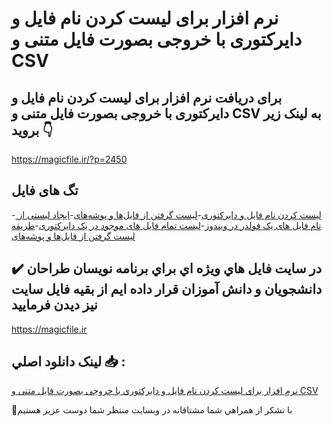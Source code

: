 # نرم افزار برای لیست کردن نام فایل و دایرکتوری با خروجی بصورت فایل متنی و CSV

## برای دریافت نرم افزار برای لیست کردن نام فایل و دایرکتوری با خروجی بصورت فایل متنی و CSV به لینک زیر بروید 👇

https://magicfile.ir/?p=2450

## تگ های فایل

-[ لیست کردن نام فایل و دایرکتوری](https://magicfile.ir/product/%d9%86%d8%b1%d9%85-%d8%a7%d9%81%d8%b2%d8%a7%d8%b1-%d8%a8%d8%b1%d8%a7%db%8c-%d9%84%db%8c%d8%b3%d8%aa-%da%a9%d8%b1%d8%af%d9%86-%d9%86%d8%a7%d9%85-%d9%81%d8%a7%db%8c%d9%84-%d9%88-%d8%af%d8%a7%db%8c%d8%b1%da%a9%d8%aa%d9%88%d8%b1%db%8c/)-[لیست گرفتن از فایل‌ها و پوشه‌های](https://magicfile.ir/product/%d9%86%d8%b1%d9%85-%d8%a7%d9%81%d8%b2%d8%a7%d8%b1-%d8%a8%d8%b1%d8%a7%db%8c-%d9%84%db%8c%d8%b3%d8%aa-%da%a9%d8%b1%d8%af%d9%86-%d9%86%d8%a7%d9%85-%d9%81%d8%a7%db%8c%d9%84-%d9%88-%d8%af%d8%a7%db%8c%d8%b1%da%a9%d8%aa%d9%88%d8%b1%db%8c/)-[ایجاد لیستی از نام فایل های یک فولدر در ویندوز](https://magicfile.ir/product/%d9%86%d8%b1%d9%85-%d8%a7%d9%81%d8%b2%d8%a7%d8%b1-%d8%a8%d8%b1%d8%a7%db%8c-%d9%84%db%8c%d8%b3%d8%aa-%da%a9%d8%b1%d8%af%d9%86-%d9%86%d8%a7%d9%85-%d9%81%d8%a7%db%8c%d9%84-%d9%88-%d8%af%d8%a7%db%8c%d8%b1%da%a9%d8%aa%d9%88%d8%b1%db%8c/)-[لیست تمام فایل های موجود در یک دایرکتوری](https://magicfile.ir/product/%d9%86%d8%b1%d9%85-%d8%a7%d9%81%d8%b2%d8%a7%d8%b1-%d8%a8%d8%b1%d8%a7%db%8c-%d9%84%db%8c%d8%b3%d8%aa-%da%a9%d8%b1%d8%af%d9%86-%d9%86%d8%a7%d9%85-%d9%81%d8%a7%db%8c%d9%84-%d9%88-%d8%af%d8%a7%db%8c%d8%b1%da%a9%d8%aa%d9%88%d8%b1%db%8c/)-[طریقه لیست گرفتن از فایل‌ها و پوشه‌های](https://magicfile.ir/product/%d9%86%d8%b1%d9%85-%d8%a7%d9%81%d8%b2%d8%a7%d8%b1-%d8%a8%d8%b1%d8%a7%db%8c-%d9%84%db%8c%d8%b3%d8%aa-%da%a9%d8%b1%d8%af%d9%86-%d9%86%d8%a7%d9%85-%d9%81%d8%a7%db%8c%d9%84-%d9%88-%d8%af%d8%a7%db%8c%d8%b1%da%a9%d8%aa%d9%88%d8%b1%db%8c/)

## ✔️ در سايت فايل هاي ويژه اي براي برنامه نويسان طراحان دانشجويان و دانش آموزان قرار داده ايم از بقيه فايل سايت نيز ديدن فرماييد

https://magicfile.ir


## لينک دانلود اصلي 📥 :

[نرم افزار برای لیست کردن نام فایل و دایرکتوری با خروجی بصورت فایل متنی و CSV](https://magicfile.ir/product/%d9%86%d8%b1%d9%85-%d8%a7%d9%81%d8%b2%d8%a7%d8%b1-%d8%a8%d8%b1%d8%a7%db%8c-%d9%84%db%8c%d8%b3%d8%aa-%da%a9%d8%b1%d8%af%d9%86-%d9%86%d8%a7%d9%85-%d9%81%d8%a7%db%8c%d9%84-%d9%88-%d8%af%d8%a7%db%8c%d8%b1%da%a9%d8%aa%d9%88%d8%b1%db%8c/) 


🙏با تشکر از همراهي شما مشتاقانه در وبسایت منتظر شما دوست عزیز هستیم

